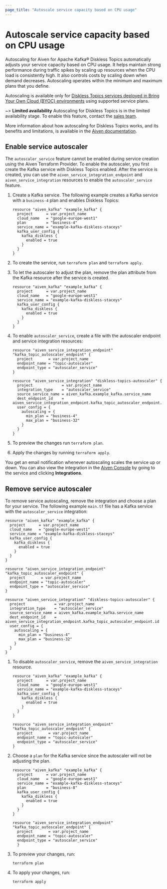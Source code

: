 ```yaml
---
page_title: "Autoscale service capacity based on CPU usage"
---
```


# Autoscale service capacity based on CPU usage

Autoscaling for Aiven for Apache Kafka® Diskless Topics automatically adjusts your service capacity based on CPU usage. It helps maintain strong performance during traffic spikes by scaling up resources when the CPU load is consistently high. It also controls costs by scaling down when demand decreases. Autoscaling operates within the minimum and maximum plans that you define.

Autoscaling is available only for [Diskless Topics services deployed in Bring Your Own Cloud (BYOC) environments](https://aiven.io/docs/products/kafka/diskless/concepts/diskless-overview) using supported service plans.

~> **Limited availability**
Autoscaling for Diskless Topics is in the limited availability stage. To enable this feature, contact the [sales team](http://aiven.io/contact).

More information about how autoscaling for Diskless Topics works, and its benefits and limitations,
is available in the [Aiven documentation](https://aiven.io/docs/products/diskless/howto/enable-autoscaling).

## Enable service autoscaler

The `autoscaler_service` feature cannot be enabled during service creation using the Aiven Terraform Provider. To enable the autoscaler,
you first create the Kafka service with Diskless Topics enabled. After the service is created, you can use
the `aiven_service_integration_endpoint` and `aiven_service_integration` resources to enable the `autoscaler_service` feature.

1. Create a Kafka service. The following example creates a Kafka service with a `business-4` plan and enables Diskless Topics:

      ```hcl
      resource "aiven_kafka" "example_kafka" {
        project      = var.project_name
        cloud_name   = "google-europe-west1"
        plan         = "business-4"
        service_name = "example-kafka-diskless-staceys"
        kafka_user_config {
          kafka_diskless {
            enabled = true
          }
        }
      }

      ```

2. To create the service, run `terraform plan` and `terraform apply`.

3. To let the autoscaler to adjust the plan, remove the plan attribute from the Kafka resource after the service is created.

      ```hcl
      resource "aiven_kafka" "example_kafka" {
        project      = var.project_name
        cloud_name   = "google-europe-west1"
        service_name = "example-kafka-diskless-staceys"
        kafka_user_config {
          kafka_diskless {
            enabled = true
          }
        }
      }

      ```

4. To enable `autoscaler_service`, create a file with the autoscaler endpoint and service integration resources:

      ```hcl
      resource "aiven_service_integration_endpoint" "kafka_topic_autoscaler_endpoint" {
        project       = var.project_name
        endpoint_name = "topic-autoscaler"
        endpoint_type = "autoscaler_service"
      }

      resource "aiven_service_integration" "diskless-topics-autoscaler" {
        project             = var.project_name
        integration_type    = "autoscaler_service"
        source_service_name = aiven_kafka.example_kafka.service_name
        dest_endpoint_id    = aiven_service_integration_endpoint.kafka_topic_autoscaler_endpoint.id
        user_config = {
          autoscaling = {
            min_plan = "business-4"
            max_plan = "business-32"
          }
        }
      }

      ```

5. To preview the changes run `terraform plan`.

6. Apply the changes by running `terraform apply`.

You get an email notification whenever autoscaling scales the service up or down. You can also view the integration
in the [Aiven Console](https://console.aiven.io) by going to the service and clicking **Integrations**.

## Remove service autoscaler

To remove service autoscaling, remove the integration and choose a plan for your service.
The following example `main.tf` file has a Kafka service with the `autoscaler_service` integration:

```hcl
resource "aiven_kafka" "example_kafka" {
  project      = var.project_name
  cloud_name   = "google-europe-west1"
  service_name = "example-kafka-diskless-staceys"
  kafka_user_config {
    kafka_diskless {
      enabled = true
    }
  }
}

resource "aiven_service_integration_endpoint" "kafka_topic_autoscaler_endpoint" {
  project       = var.project_name
  endpoint_name = "topic-autoscaler"
  endpoint_type = "autoscaler_service"
}

resource "aiven_service_integration" "diskless-topics-autoscaler" {
  project             = var.project_name
  integration_type    = "autoscaler_service"
  source_service_name = aiven_kafka.example_kafka.service_name
  dest_endpoint_id    = aiven_service_integration_endpoint.kafka_topic_autoscaler_endpoint.id
  user_config = {
    autoscaling = {
      min_plan = "business-4"
      max_plan = "business-32"
    }
  }
}
```

1. To disable `autoscaler_service`, remove the `aiven_service_integration` resource.

      ```hcl
      resource "aiven_kafka" "example_kafka" {
        project      = var.project_name
        cloud_name   = "google-europe-west1"
        service_name = "example-kafka-diskless-staceys"
        kafka_user_config {
          kafka_diskless {
            enabled = true
          }
        }
      }

      resource "aiven_service_integration_endpoint" "kafka_topic_autoscaler_endpoint" {
        project       = var.project_name
        endpoint_name = "topic-autoscaler"
        endpoint_type = "autoscaler_service"
      }

      ```

2. Choose a `plan` for the Kafka service since the autoscaler will not be adjusting the plan.

      ```hcl
      resource "aiven_kafka" "example_kafka" {
        project      = var.project_name
        cloud_name   = "google-europe-west1"
        service_name = "example-kafka-diskless-staceys"
        plan         = "business-8"
        kafka_user_config {
          kafka_diskless {
            enabled = true
          }
        }
      }

      resource "aiven_service_integration_endpoint" "kafka_topic_autoscaler_endpoint" {
        project       = var.project_name
        endpoint_name = "topic-autoscaler"
        endpoint_type = "autoscaler_service"
        }

      ```

3. To preview your changes, run:

     ```hcl
     terraform plan
     ```


4. To apply your changes, run:

     ```hcl
     terraform apply
     ```
